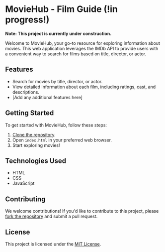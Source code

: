 # MovieHub - Film Guide (!in progress!)

**Note: This project is currently under construction.**

Welcome to MovieHub, your go-to resource for exploring information about movies. This web application leverages the IMDb API to provide users with a convenient way to search for films based on title, director, or actor.

## Features

- Search for movies by title, director, or actor.
- View detailed information about each film, including ratings, cast, and descriptions.
- [Add any additional features here]

## Getting Started

To get started with MovieHub, follow these steps:

1. [Clone the repository](https://github.com/your-username/MovieHub.git).
2. Open `index.html` in your preferred web browser.
3. Start exploring movies!

## Technologies Used

- HTML
- CSS
- JavaScript

## Contributing

We welcome contributions! If you'd like to contribute to this project, please [fork the repository](https://github.com/your-username/MovieHub.git) and submit a pull request.

## License

This project is licensed under the [MIT License](LICENSE).